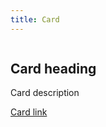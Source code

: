 ```yaml
---
title: Card
---
```


<div class="card">
    <img src="" alt="">
    <h2>Card heading</h2>
    <p>Card description</p>
    <a href="">Card link</a>
</div>